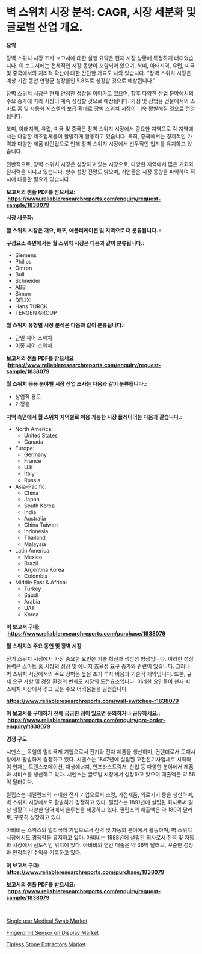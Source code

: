 <p><h1>벽 스위치 시장 분석: CAGR, 시장 세분화 및 글로벌 산업 개요.</h1></p><p><strong>요약</strong></p>
<p><p>장벽 스위치 시장 조사 보고서에 대한 실행 요약은 현재 시장 상황에 특정하게 너디었습니다. 이 보고서에는 전체적인 시장 동향이 포함되어 있으며, 북미, 아태지역, 유럽, 미국 및 중국에서의 지리적 확산에 대한 간단한 개요도 나와 있습니다. "장벽 스위치 시장은 예상 기간 동안 연평균 성장률인 5.8%로 성장할 것으로 예상됩니다."</p><p>장벽 스위치 시장은 현재 안정한 성장을 이어가고 있으며, 향후 다양한 산업 분야에서의 수요 증가에 따라 시장이 계속 성장할 것으로 예상됩니다. 가정 및 상업용 건물에서의 스마트 홈 및 자동화 시스템의 보급 확대로 장벽 스위치 시장이 더욱 활발해질 것으로 전망됩니다.</p><p>북미, 아태지역, 유럽, 미국 및 중국은 장벽 스위치 시장에서 중요한 지역으로 각 지역에서는 다양한 제조업체들이 활발하게 활동하고 있습니다. 특히, 중국에서는 경제적인 가격과 다양한 제품 라인업으로 인해 장벽 스위치 시장에서 선두적인 입지를 유지하고 있습니다.</p><p>전반적으로, 장벽 스위치 시장은 성장하고 있는 시장으로, 다양한 지역에서 많은 기회와 잠재력을 지니고 있습니다. 향후 성장 전망도 밝으며, 기업들은 시장 동향을 파악하여 적시에 대응할 필요가 있습니다.</p></p>
<p><strong>보고서의 샘플 PDF를 받으세요: &nbsp;<a href="https://www.reliableresearchreports.com/enquiry/request-sample/1838079">https://www.reliableresearchreports.com/enquiry/request-sample/1838079</a></strong></p>
<p><strong>시장 세분화:</strong></p>
<p><strong> 월 스위치 시장은 개요, 배포, 애플리케이션 및 지역으로 더 분류됩니다. :</strong></p>
<p><strong>구성요소 측면에서는 월 스위치 시장은 다음과 같이 분류됩니다.:</strong></p>
<p><ul><li>Siemens</li><li>Philips</li><li>Omron</li><li>Bull</li><li>Schneider</li><li>ABB</li><li>Simon</li><li>DELIXI</li><li>Hans TURCK</li><li>TENGEN GROUP</li></ul></p>
<p><strong> 월 스위치 유형별 시장 분석은 다음과 같이 분류됩니다.:</strong></p>
<p><ul><li>단일 제어 스위치</li><li>이중 제어 스위치</li></ul></p>
<p><strong>보고서의 샘플 PDF를 받으세요 :<a href="https://www.reliableresearchreports.com/enquiry/request-sample/1838079">https://www.reliableresearchreports.com/enquiry/request-sample/1838079</a></strong></p>
<p><strong> 월 스위치 응용 분야별 시장 산업 조사는 다음과 같이 분류됩니다.:</strong></p>
<p><ul><li>상업적 용도</li><li>가정용</li></ul></p>
<p><strong>지역 측면에서 월 스위치 지역별로 이용 가능한 시장 플레이어는 다음과 같습니다.:</strong></p>
<p><ul>
    <li>
        North America:
        <ul>
            <li>United States</li>
            <li>Canada</li>
        </ul>
    </li>
    <li>
        Europe:
        <ul>
            <li>Germany</li>
            <li>France</li>
            <li>U.K.</li>
            <li>Italy</li>
            <li>Russia</li>
        </ul>
    </li>
    <li>
        Asia-Pacific:
        <ul>
            <li>China</li>
            <li>Japan</li>
            <li>South Korea</li>
            <li>India</li>
            <li>Australia</li>
            <li>China Taiwan</li>
            <li>Indonesia</li>
            <li>Thailand</li>
            <li>Malaysia</li>
        </ul>
    </li>
    <li>
        Latin America:
        <ul>
            <li>Mexico</li>
            <li>Brazil</li>
            <li>Argentina Korea</li>
            <li>Colombia</li>
        </ul>
    </li>
    <li>
        Middle East & Africa:
        <ul>
            <li>Turkey</li>
            <li>Saudi</li>
            <li>Arabia</li>
            <li>UAE</li>
            <li>Korea</li>
        </ul>
    </li>
    </ul></p>
<p><strong>이 보고서 구매: &nbsp;<a href="https://www.reliableresearchreports.com/purchase/1838079">https://www.reliableresearchreports.com/purchase/1838079</a></strong></p>
<p><strong>월 스위치의 주요 동인 및 장벽 시장</strong></p>
<p><p>전기 스위치 시장에서 가장 중요한 요인은 기술 혁신과 생산성 향상입니다. 이러한 성장 동력은 스마트 홈 시장의 성장 및 에너지 효율성 요구 증가와 관련이 있습니다. 그러나 벽 스위치 시장에서의 주요 장벽은 높은 초기 투자 비용과 기술적 제약입니다. 또한, 규제 요구 사항 및 경쟁 환경의 변화도 시장의 도전요소입니다. 이러한 요인들이 현재 벽 스위치 시장에서 겪고 있는 주요 어려움들을 일컫습니다.</p></p>
<p><strong><a href="https://www.reliableresearchreports.com/wall-switches-r1838079">https://www.reliableresearchreports.com/wall-switches-r1838079</a></strong></p>
<p><strong>이 보고서를 구매하기 전에 궁금한 점이 있으면 문의하거나 공유하세요.: &nbsp;<a href="https://www.reliableresearchreports.com/enquiry/pre-order-enquiry/1838079">https://www.reliableresearchreports.com/enquiry/pre-order-enquiry/1838079</a></strong></p>
<p><strong>경쟁 구도</strong></p>
<p><p>시멘스는 독일의 멀티국제 기업으로서 전기와 전자 제품을 생산하며, 컨텐더로서 도매시장에서 활발하게 경쟁하고 있다. 시멘스는 1847년에 설립된 고전전기사업체로 시작하여 현재는 트랜스포메이션, 재생에너지, 인프라스트럭처, 산업 등 다양한 분야에서 제품과 서비스를 생산하고 있다. 시멘스는 글로벌 시장에서 성장하고 있으며 매출액은 약 56억 달러이다.</p><p>필립스는 네덜란드의 거대한 전자 기업으로서 조명, 가전제품, 의료기기 등을 생산하며, 벽 스위치 시장에서도 활발하게 경쟁하고 있다. 필립스는 1891년에 설립된 회사로써 일상 생활의 다양한 영역에서 솔루션을 제공하고 있다. 필립스의 매출액은 약 180억 달러로, 꾸준히 성장하고 있다.</p><p>아비비는 스위스의 멀티국제 기업으로서 전력 및 자동화 분야에서 활동하며, 벽 스위치 시장에서도 경쟁력을 유지하고 있다. 아비비는 1988년에 설립된 회사로서 전력 및 자동화 시장에서 선도적인 위치에 있다. 아비비의 연간 매출은 약 36억 달러로, 꾸준한 성장과 안정적인 수익을 기록하고 있다.</p></p>
<p><strong>이 보고서 구매: &nbsp; <a href="https://www.reliableresearchreports.com/purchase/1838079">https://www.reliableresearchreports.com/purchase/1838079</a></strong></p>
<p><strong>보고서의 샘플 PDF를 받으세요: &nbsp;<a href="https://www.reliableresearchreports.com/enquiry/request-sample/1838079">https://www.reliableresearchreports.com/enquiry/request-sample/1838079</a></strong><strong></strong></p>
<p>&nbsp;</p>
<p><p><a href="https://www.linkedin.com/pulse/single-use-medical-swab-market-size-share-global-analysis-ewzse?trackingId=ycQPmXB9l%2FIoGp7kElSEMw%3D%3D">Single use Medical Swab Market</a></p><p><a href="https://www.linkedin.com/pulse/fingerprint-sensor-display-market-challenges-opportunities-seqoe?trackingId=%2BdzmMZ4bCRtGgElB3RWvDQ%3D%3D">Fingerprint Sensor on Display Market</a></p><p><a href="https://github.com/moyahfrancoestellec51j635wcx/Market-Research-Report-List-2/blob/main/tipless-stone-extractors-market.md">Tipless Stone Extractors Market</a></p></p>